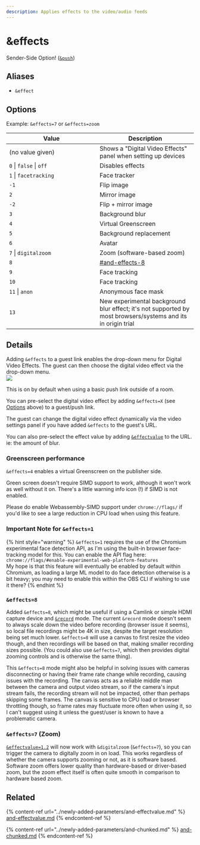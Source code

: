 ```yaml
---
description: Applies effects to the video/audio feeds
---
```


# \&effects

Sender-Side Option! ([`&push`](push.md))

## Aliases

* `&effect`

## Options

Example: `&effects=7` or `&effects=zoom`

<table><thead><tr><th width="227">Value</th><th>Description</th></tr></thead><tbody><tr><td>(no value given)</td><td>Shows a "Digital Video Effects" panel when setting up devices</td></tr><tr><td><code>0</code> | <code>false</code> | <code>off</code></td><td>Disables effects</td></tr><tr><td><code>1</code> | <code>facetracking</code></td><td>Face tracker</td></tr><tr><td><code>-1</code></td><td>Flip image</td></tr><tr><td><code>2</code></td><td>Mirror image</td></tr><tr><td><code>-2</code></td><td>Flip + mirror image</td></tr><tr><td><code>3</code></td><td>Background blur</td></tr><tr><td><code>4</code></td><td>Virtual Greenscreen</td></tr><tr><td><code>5</code></td><td>Background replacement</td></tr><tr><td><code>6</code></td><td>Avatar</td></tr><tr><td><code>7</code> | <code>digitalzoom</code></td><td>Zoom (software-based zoom)</td></tr><tr><td><code>8</code></td><td><a data-mention href="effects.md#and-effects-8">#and-effects-8</a></td></tr><tr><td><code>9</code></td><td>Face tracking</td></tr><tr><td><code>10</code></td><td>Face tracking</td></tr><tr><td><code>11</code> | <code>anon</code></td><td>Anonymous face mask</td></tr><tr><td><code>13</code></td><td>New experimental background blur effect; it's not supported by most browsers/systems and its in origin trial</td></tr></tbody></table>

## Details

Adding `&effects` to a guest link enables the drop-down menu for Digital Video Effects. The guest can then choose the digital video effect via the drop-down menu.\
![](<../.gitbook/assets/image (11) (2) (1).png>)

This is on by default when using a basic push link outside of a room.

You can pre-select the digital video effect by adding `&effects=X` (see [Options](effects.md#options) above) to a guest/push link.

The guest can change the digital video effect dynamically via the video settings panel if you have added `&effects` to the guest's URL.

You can also pre-select the effect value by adding [`&effectvalue`](../newly-added-parameters/and-effectvalue.md) to the URL. ie: the amount of blur.

### Greenscreen performance

`&effects=4` enables a virtual Greenscreen on the publisher side.

Green screen doesn't require SIMD support to work, although it won't work as well without it on. There's a little warning info icon (!) if SIMD is not enabled.

Please do enable Webassembly-SIMD support under `chrome://flags/` if you'd like to see a large reduction in CPU load when using this feature.

### Important Note for `&effects=1`

{% hint style="warning" %}
`&effects=1` requires the use of the Chromium experimental face detection API, as I'm using the built-in browser face-tracking model for this. You can enable the API flag here: `chrome://flags/#enable-experimental-web-platform-features`\
My hope is that this feature will eventually be enabled by default within Chromium, as loading a large ML model to do face detection otherwise is a bit heavy; you may need to enable this within the OBS CLI if wishing to use it there?
{% endhint %}

### `&effects=8`

Added `&effects=8`, which might be useful if using a Camlink or simple HDMI capture device and [`&record`](../advanced-settings/recording-parameters/and-record.md) mode. The current `&record` mode doesn't seem to always scale down the video before recording (browser issue it seems), so local file recordings might be 4K in size, despite the target resolution being set much lower. `&effects=8` will use a canvas to first resize the video though, and then recordings will be based on that, making smaller recording sizes possible. (You could also use `&effects=7`, which then provides digital zooming controls and is otherwise the same thing).

This `&effects=8` mode might also be helpful in solving issues with cameras disconnecting or having their frame rate change while recording, causing issues with the recording. The canvas acts as a reliable middle man between the camera and output video stream, so if the camera's input stream fails, the recording stream will not be impacted, other than perhaps skipping some frames. The canvas is sensitive to CPU load or browser throttling though, so frame rates may fluctuate more often when using it, so I can't suggest using it unless the guest/user is known to have a problematic camera.

### `&effects=7` (Zoom)

[`&effectvalue=1.2`](../newly-added-parameters/and-effectvalue.md) will now work with `&digitalzoom` (`&effects=7`), so you can trigger the camera to digitally zoom in on load. This works regardless of whether the camera supports zooming or not, as it is software based. Software zoom offers lower quality than hardware-based or driver-based zoom, but the zoom effect itself is often quite smooth in comparison to hardware based zoom.

## Related

{% content-ref url="../newly-added-parameters/and-effectvalue.md" %}
[and-effectvalue.md](../newly-added-parameters/and-effectvalue.md)
{% endcontent-ref %}

{% content-ref url="../newly-added-parameters/and-chunked.md" %}
[and-chunked.md](../newly-added-parameters/and-chunked.md)
{% endcontent-ref %}
